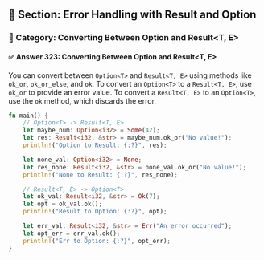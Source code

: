 ## 📘 Section: Error Handling with Result and Option  
### 🔹 Category: Converting Between Option<T> and Result<T, E>  
#### ✅ Answer 323: Converting Between Option<T> and Result<T, E>

You can convert between `Option<T>` and `Result<T, E>` using methods like `ok_or`, `ok_or_else`, and `ok`. To convert an `Option<T>` to a `Result<T, E>`, use `ok_or` to provide an error value. To convert a `Result<T, E>` to an `Option<T>`, use the `ok` method, which discards the error.

```rust
fn main() {
    // Option<T> -> Result<T, E>
    let maybe_num: Option<i32> = Some(42);
    let res: Result<i32, &str> = maybe_num.ok_or("No value!");
    println!("Option to Result: {:?}", res);

    let none_val: Option<i32> = None;
    let res_none: Result<i32, &str> = none_val.ok_or("No value!");
    println!("None to Result: {:?}", res_none);

    // Result<T, E> -> Option<T>
    let ok_val: Result<i32, &str> = Ok(7);
    let opt = ok_val.ok();
    println!("Result to Option: {:?}", opt);

    let err_val: Result<i32, &str> = Err("An error occurred");
    let opt_err = err_val.ok();
    println!("Err to Option: {:?}", opt_err);
}
```
